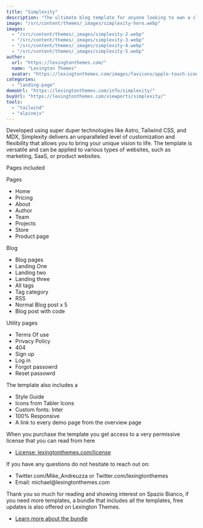 ```yaml
---
title: "Simplexity"
description: "The ultimate blog template for anyone looking to own a clean, elegant and fully-functional blog website that supports dark mode with multiple demo pages."
image: "/src/content/themes/_images/simplexity-hero.webp"
images:
  - "/src/content/themes/_images/simplexity-2.webp"
  - "/src/content/themes/_images/simplexity-3.webp"
  - "/src/content/themes/_images/simplexity-4.webp"
  - "/src/content/themes/_images/simplexity-5.webp"
author:
  url: "https://lexingtonthemes.com/"
  name: "Lexington Themes"
  avatar: "https://lexingtonthemes.com/images/favicons/apple-touch-icon.png"
categories:
  - "landing-page"
demoUrl: "https://lexingtonthemes.com/info/simplexity/"
buyUrl: "https://lexingtonthemes.com/viewports/simplexity/"
tools:
  - "tailwind"
  - "alpinejs"
---
```


<p>
	Developed using super duper technologies like Astro, Tailwind CSS, and MDX, Simplexity delivers an
	unparalleled level of customization and flexibility that allows you to bring your unique vision to
	life. The template is versatile and can be applied to various types of websites, such as marketing,
	SaaS, or product websites.
</p>
<p>Pages included</p>
<p>Pages</p>
<ul>
	<li>Home</li>
  <li>Pricing</li>
  <li>About</li>
  <li>Author</li>
  <li>Team</li>
  <li>Projects</li>
  <li>Store</li>
  <li>Product page</li>
</ul>
<p>Blog</p>
<ul>
	<li>Blog pages</li>
  <li>Landing One</li>
  <li>Landing two</li>
  <li>Landing three</li>
  <li>All tags</li>
  <li>Tag category</li>
  <li>RSS</li>
  <li>Normal Blog post x 5</li>
  <li>Blog post with code</li>
</ul>
<p>Utility pages</p>
<ul>
	<li>Terms Of use</li>
  <li>Privacy Policy</li>
  <li>404</li>
  <li>Sign up</li>
  <li>Log in</li>
  <li>Forgot passowrd</li>
  <li>Reset passowrd</li>
</ul>
<p>The template also includes a</p>
<ul>
	<li>Style Guide</li>
  <li>Icons from Tabler Icons</li>
  <li>Custom fonts: Inter</li>
  <li>100%&nbsp;Responsive</li>
  <li>A link to every demo page from the overview page</li>
</ul>
<p>
	When you purchase the template you get access to a very permissive license that you can read from
	here
</p>
<ul>
	<li>
		<a href='\"https://lexingtonthemes.com/license/\"'>License: lexingtonthemes.com/license</a>
	</li>
</ul>
<p>If you have any questions do not hesitate to reach out on:</p>
<ul>
	<li>Twitter.com/Mike_Andreuzza or&nbsp;Twitter.com/lexingtonthemes</li>
<li>
  Email: michael@lexingtonthemes.com
</li>
</ul>
<p>
	Thank you so much for reading and showing interest on Spazio Bianco, if you need more templates, a
	bundle that includes all the templates, free updates is also offered on Lexington Themes.&nbsp;
</p>
<ul>
	<li><a href='\"https://lexingtonthemes.com/pricing/\"'>Learn more about the bundle</a></li>
</ul>
